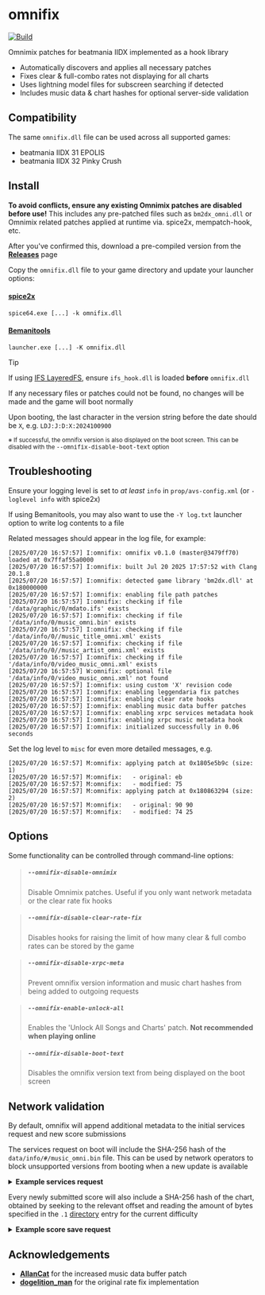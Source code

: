 # omnifix
[![Build](https://github.com/aixxe/omnifix/actions/workflows/Build-MSVC.yml/badge.svg)](https://github.com/aixxe/omnifix/actions/workflows/Build-MSVC.yml)

Omnimix patches for beatmania IIDX implemented as a hook library

- Automatically discovers and applies all necessary patches
- Fixes clear & full-combo rates not displaying for all charts
- Uses lightning model files for subscreen searching if detected
- Includes music data & chart hashes for optional server-side validation

## Compatibility

The same `omnifix.dll` file can be used across all supported games:

- beatmania IIDX 31 EPOLIS
- beatmania IIDX 32 Pinky Crush

## Install

**To avoid conflicts, ensure any existing Omnimix patches are disabled before use!** This includes any pre-patched files such as `bm2dx_omni.dll` or Omnimix related patches applied at runtime via. spice2x, mempatch-hook, etc.

After you've confirmed this, download a pre-compiled version from the **[Releases](https://github.com/aixxe/omnifix/releases)** page

Copy the `omnifix.dll` file to your game directory and update your launcher options:

#### [spice2x](https://spice2x.github.io)

```
spice64.exe [...] -k omnifix.dll
```

#### [Bemanitools](https://github.com/djhackersdev/bemanitools)

```
launcher.exe [...] -K omnifix.dll
```

> [!TIP]
> If using [IFS LayeredFS](https://github.com/mon/ifs_layeredfs), ensure `ifs_hook.dll` is loaded **before** `omnifix.dll`

If any necessary files or patches could not be found, no changes will be made and the game will boot normally

Upon booting, the last character in the version string before the date should be `X`, e.g. `LDJ:J:D:X:2024100900`

<sub>※ If successful, the omnifix version is also displayed on the boot screen. This can be disabled with the <kbd>--omnifix-disable-boot-text</kbd> option</sub>

## Troubleshooting

Ensure your logging level is set to _at least_ `info` in `prop/avs-config.xml` (or `-loglevel info` with spice2x)

If using Bemanitools, you may also want to use the `-Y log.txt` launcher option to write log contents to a file

Related messages should appear in the log file, for example:

```
[2025/07/20 16:57:57] I:omnifix: omnifix v0.1.0 (master@3479ff70) loaded at 0x7ffaf55a0000
[2025/07/20 16:57:57] I:omnifix: built Jul 20 2025 17:57:52 with Clang 20.1.8
[2025/07/20 16:57:57] I:omnifix: detected game library 'bm2dx.dll' at 0x180000000
[2025/07/20 16:57:57] I:omnifix: enabling file path patches
[2025/07/20 16:57:57] I:omnifix: checking if file '/data/graphic/0/mdato.ifs' exists
[2025/07/20 16:57:57] I:omnifix: checking if file '/data/info/0/music_omni.bin' exists
[2025/07/20 16:57:57] I:omnifix: checking if file '/data/info/0//music_title_omni.xml' exists
[2025/07/20 16:57:57] I:omnifix: checking if file '/data/info/0//music_artist_omni.xml' exists
[2025/07/20 16:57:57] I:omnifix: checking if file '/data/info/0/video_music_omni.xml' exists
[2025/07/20 16:57:57] W:omnifix: optional file '/data/info/0/video_music_omni.xml' not found
[2025/07/20 16:57:57] I:omnifix: using custom 'X' revision code
[2025/07/20 16:57:57] I:omnifix: enabling leggendaria fix patches
[2025/07/20 16:57:57] I:omnifix: enabling clear rate hooks
[2025/07/20 16:57:57] I:omnifix: enabling music data buffer patches
[2025/07/20 16:57:57] I:omnifix: enabling xrpc services metadata hook
[2025/07/20 16:57:57] I:omnifix: enabling xrpc music metadata hook
[2025/07/20 16:57:57] I:omnifix: initialized successfully in 0.06 seconds
```

Set the log level to `misc` for even more detailed messages, e.g.

```
[2025/07/20 16:57:57] M:omnifix: applying patch at 0x1805e5b9c (size: 1)
[2025/07/20 16:57:57] M:omnifix:   - original: eb
[2025/07/20 16:57:57] M:omnifix:   - modified: 75
[2025/07/20 16:57:57] M:omnifix: applying patch at 0x180863294 (size: 2)
[2025/07/20 16:57:57] M:omnifix:   - original: 90 90
[2025/07/20 16:57:57] M:omnifix:   - modified: 74 25
```

## Options

Some functionality can be controlled through command-line options:

> ##### `--omnifix-disable-omnimix`
> Disable Omnimix patches. Useful if you only want network metadata or the clear rate fix hooks

> ##### `--omnifix-disable-clear-rate-fix`
> Disables hooks for raising the limit of how many clear & full combo rates can be stored by the game

> ##### `--omnifix-disable-xrpc-meta`
> Prevent omnifix version information and music chart hashes from being added to outgoing requests

> ##### `--omnifix-enable-unlock-all`
> Enables the 'Unlock All Songs and Charts' patch. **Not recommended when playing online**

> ##### `--omnifix-disable-boot-text`
> Disables the omnifix version text from being displayed on the boot screen

## Network validation

By default, omnifix will append additional metadata to the initial services request and new score submissions

The services request on boot will include the SHA-256 hash of the `data/info/#/music_omni.bin` file. This can be used by network operators to block unsupported versions from booting when a new update is available

<details><summary><b>Example services request</b></summary>

```xml
<?xml version="1.0" encoding="Shift-JIS"?>
<call model="LDJ:J:D:X:2024100900" srcid="00000000000000000000" tag="00000000">
  <services method="get">
    <omnifix branch="master" commit="3479ff70" version="0.1.0">
      <mdb_hash __type="bin" __size="32">ca58c3de8670c29bd8e649c2cbf9f34bc29bbca705ffa048d6c24aec3d3baa66</mdb_hash>
    </omnifix>
    <info></info>
    <net></net>
  </services>
</call>
```

</details>

Every newly submitted score will also include a SHA-256 hash of the chart, obtained by seeking to the relevant offset and reading the amount of bytes specified in the `.1` [directory](https://github.com/SaxxonPike/rhythm-game-formats/blob/master/iidx/1.md#directory) entry for the current difficulty

<details><summary><b>Example score save request</b></summary>

```xml
<?xml version="1.0" encoding="Shift-JIS"?>
<call model="LDJ:J:D:X:2024100900" srcid="00000000000000000000" tag="00000000">
  <IIDX32music method="reg">
    <ghost></ghost>
    <ghost_gauge></ghost_gauge>
    <music_play_log></music_play_log>
    <best_result></best_result>
    <omnifix branch="master" commit="3479ff70" version="0.1.0">
      <chart_hash __type="bin" __size="32">35d09686bdca856337ba44844a58672b4421c3084bb6e22a204c2c984e361052</chart_hash>
    </omnifix>
  </IIDX32music>
</call>
```

</details>

## Acknowledgements

- [**AllanCat**](https://github.com/AllanCat) for the increased music data buffer patch
- [**dogelition_man**](https://github.com/ledoge) for the original rate fix implementation